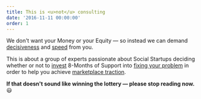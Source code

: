 ```yaml
---
title: This is <u>not</u> consulting
date: '2016-11-11 00:00:00'
order: 1
---
```

We don't want your Money or your Equity — so instead we can demand <u>decisiveness</u> and <u>speed</u> from you.

This is about a group of experts passionate about Social Startups deciding whether or not to <u>invest</u> 8-Months of Support into <u>fixing your problem</u> in order to help you achieve <u>marketplace traction</u>.

**If that doesn't sound like winning the lottery — please stop reading now.** 😃 
